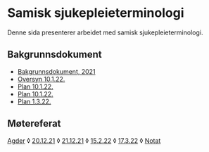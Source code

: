 # Samisk sjukepleieterminologi

Denne sida presenterer arbeidet med samisk sjukepleieterminologi.

## Bakgrunnsdokument

- [Bakgrunnsdokument, 2021](Bakgrunnsdokument.md)
- [Oversyn 10.1.22.](Oversyn_220110.md)
- [Plan 10.1.22.](Plan_220110.md)
- [Plan 10.1.22.](Plan_220110.md)
- [Plan 1.3.22.](Plan_220301.md)

## Møtereferat

[Agder](diskusjon_agder.md)
◊ [20.12.21](moete.211220.md)
◊ [21.12.21](moete.211221.md)
◊ [15.2.22](diskusjon220215.md)
◊ [17.3.22](moete.220317.md)
◊ [Notat](notat_møte.md)

